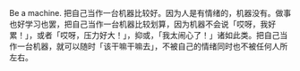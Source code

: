 
Be a machine. 把自己当作一台机器比较好。因为人是有情绪的，机器没有。做事也好学习也罢，把自己当作一台机器比较划算，因为机器不会说「哎呀，我好累！」，或者「哎呀，压力好大！」，抑或，「我太闹心了！」诸如此类。把自己当作一台机器，就可以随时「该干嘛干嘛去」，不被自己的情绪同时也不被任何人所左右。